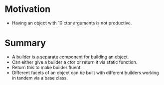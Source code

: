 # Motivation
<ul>
<li>Having an object with 10 ctor arguments is not productive.</li>
</ul>

# Summary
<ul>
<li>A builder is a separate component for building an object.</li>
<li>Can either give a builder a ctor or return it via static function.</li>
<li>Return this to make builder fluent.</li>
<li>Different facets of an object can be built with different builders working in tandem via a base class.</li>
</ul>
